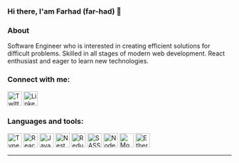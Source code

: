 ### Hi there, I'am Farhad (far-had) 👋 

### About

Software Engineer who is interested in creating efficient solutions for difficult problems. Skilled in all stages of modern web development. React enthusiast and eager to learn new technologies.

### Connect with me:

[<img alt="Twitter" width="32px" src="https://img.icons8.com/color/64/twitter.png" />][twitter]
[<img alt="LinkedIn" width="32px" src="https://img.icons8.com/color/64/linkedin.png" />][linkedin]


### Languages and tools:

<div>
  <img alt="TypeScript" width="32px" src="https://img.icons8.com/color/64/typescript.png" />
  <img alt="React" width="32px" src="https://img.icons8.com/color/64/react-native.png" />
  <img alt="JavaScript" width="32px" src="https://img.icons8.com/color/64/javascript.png" />
  <img alt="NestJS" width="32px" src="https://img.icons8.com/color/64/nestjs.png" />
  <img alt="Redux" width="32px" src="https://img.icons8.com/color/64/redux.png" />
  <img alt="SASS" width="32px" src="https://img.icons8.com/color/64/sass.png" />
  <img alt="Node.js" width="32px" src="https://img.icons8.com/color/64/nodejs.png" />
  <img alt="MongoDB" width="32px" src="https://img.icons8.com/color/64/mongodb.png" />
  <img alt="Ethereum" width="32px" src="https://img.icons8.com/color/64/ethereum.png" />
</div>

---

[web.itu.edu.tr/asgarovf19]: https://web.itu.edu.tr/asgarovf19/
[twitter]: https://twitter.com/asgarovf
[instagram]: https://instagram.com/asgarovvv
[linkedin]: https://www.linkedin.com/in/asgarovf/
